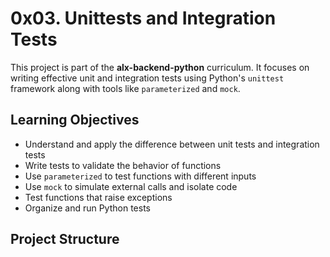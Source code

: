 # 0x03. Unittests and Integration Tests

This project is part of the **alx-backend-python** curriculum. It focuses on writing effective unit and integration tests using Python's `unittest` framework along with tools like `parameterized` and `mock`.

## Learning Objectives

- Understand and apply the difference between unit tests and integration tests
- Write tests to validate the behavior of functions
- Use `parameterized` to test functions with different inputs
- Use `mock` to simulate external calls and isolate code
- Test functions that raise exceptions
- Organize and run Python tests

## Project Structure

